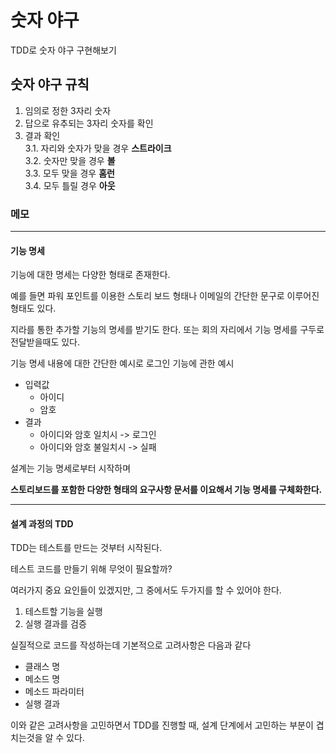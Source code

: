 # 숫자 야구

TDD로 숫자 야구 구현해보기

## 숫자 야구 규칙

1. 임의로 정한 3자리 숫자
2. 답으로 유추되는 3자리 숫자를 확인
3. 결과 확인  
   3.1. 자리와 숫자가 맞을 경우 __스트라이크__  
   3.2. 숫자만 맞을 경우 __볼__  
   3.3. 모두 맞을 경우 __홈런__  
   3.4. 모두 틀릴 경우 __아웃__

### 메모

---

#### 기능 명세

기능에 대한 명세는 다양한 형태로 존재한다.

예를 들면 파워 포인트를 이용한 스토리 보드 형태나 이메일의 간단한 문구로 이루어진 형태도 있다.

지라를 통한 추가할 기능의 명세를 받기도 한다. 또는 회의 자리에서 기능 명세를 구두로 전달받을때도 있다.

기능 명세 내용에 대한 간단한 예시로 로그인 기능에 관한 예시

* 입력값
    * 아이디
    * 암호
* 결과
    * 아이디와 암호 일치시 -> 로그인
    * 아이디와 암호 불일치시 -> 실패

설계는 기능 명세로부터 시작하며

__스토리보드를 포함한 다양한 형태의 요구사항 문서를 이요해서 기능 명세를 구체화한다.__

---

#### 설계 과정의 TDD

TDD는 테스트를 만드는 것부터 시작된다.

테스트 코드를 만들기 위해 무엇이 필요할까?

여러가지 중요 요인들이 있겠지만, 그 중에서도 두가지를 할 수 있어야 한다.

1. 테스트할 기능을 실행
2. 실행 결과를 검증

실질적으로 코드를 작성하는데 기본적으로 고려사항은 다음과 같다

* 클래스 명
* 메소드 명
* 메소드 파라미터
* 실행 결과

이와 같은 고려사항을 고민하면서 TDD를 진행할 때, 설계 단계에서 고민하는 부분이 겹치는것을 알 수 있다.

